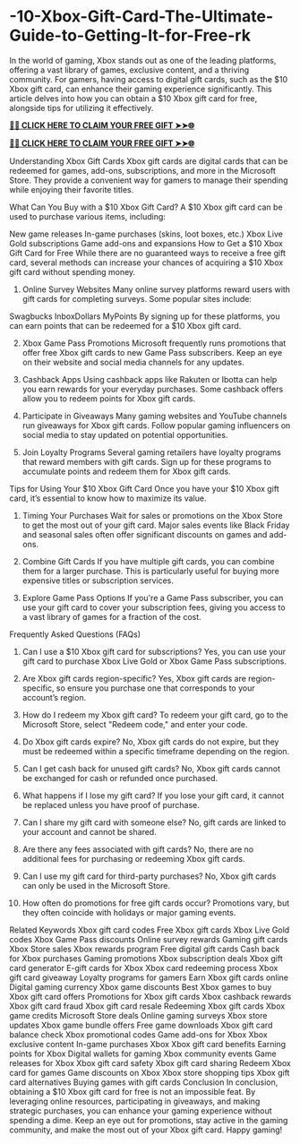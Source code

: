 # -10-Xbox-Gift-Card-The-Ultimate-Guide-to-Getting-It-for-Free-rk
In the world of gaming, Xbox stands out as one of the leading platforms, offering a vast library of games, exclusive content, and a thriving community. For gamers, having access to digital gift cards, such as the $10 Xbox gift card, can enhance their gaming experience significantly. This article delves into how you can obtain a $10 Xbox gift card for free, alongside tips for utilizing it effectively.

**[🌟✨ CLICK HERE TO CLAIM YOUR FREE GIFT ➤➤🌐](https://progiftzone.com/xbox%20gift%20card)**

**[🌟✨ CLICK HERE TO CLAIM YOUR FREE GIFT ➤➤🌐](https://progiftzone.com/xbox%20gift%20card)**


Understanding Xbox Gift Cards
Xbox gift cards are digital cards that can be redeemed for games, add-ons, subscriptions, and more in the Microsoft Store. They provide a convenient way for gamers to manage their spending while enjoying their favorite titles.

What Can You Buy with a $10 Xbox Gift Card?
A $10 Xbox gift card can be used to purchase various items, including:

New game releases
In-game purchases (skins, loot boxes, etc.)
Xbox Live Gold subscriptions
Game add-ons and expansions
How to Get a $10 Xbox Gift Card for Free
While there are no guaranteed ways to receive a free gift card, several methods can increase your chances of acquiring a $10 Xbox gift card without spending money.

1. Online Survey Websites
Many online survey platforms reward users with gift cards for completing surveys. Some popular sites include:

Swagbucks
InboxDollars
MyPoints
By signing up for these platforms, you can earn points that can be redeemed for a $10 Xbox gift card.

2. Xbox Game Pass Promotions
Microsoft frequently runs promotions that offer free Xbox gift cards to new Game Pass subscribers. Keep an eye on their website and social media channels for any updates.

3. Cashback Apps
Using cashback apps like Rakuten or Ibotta can help you earn rewards for your everyday purchases. Some cashback offers allow you to redeem points for Xbox gift cards.

4. Participate in Giveaways
Many gaming websites and YouTube channels run giveaways for Xbox gift cards. Follow popular gaming influencers on social media to stay updated on potential opportunities.

5. Join Loyalty Programs
Several gaming retailers have loyalty programs that reward members with gift cards. Sign up for these programs to accumulate points and redeem them for Xbox gift cards.

Tips for Using Your $10 Xbox Gift Card
Once you have your $10 Xbox gift card, it’s essential to know how to maximize its value.

1. Timing Your Purchases
Wait for sales or promotions on the Xbox Store to get the most out of your gift card. Major sales events like Black Friday and seasonal sales often offer significant discounts on games and add-ons.

2. Combine Gift Cards
If you have multiple gift cards, you can combine them for a larger purchase. This is particularly useful for buying more expensive titles or subscription services.

3. Explore Game Pass Options
If you're a Game Pass subscriber, you can use your gift card to cover your subscription fees, giving you access to a vast library of games for a fraction of the cost.

Frequently Asked Questions (FAQs)
1. Can I use a $10 Xbox gift card for subscriptions?
Yes, you can use your gift card to purchase Xbox Live Gold or Xbox Game Pass subscriptions.

2. Are Xbox gift cards region-specific?
Yes, Xbox gift cards are region-specific, so ensure you purchase one that corresponds to your account’s region.

3. How do I redeem my Xbox gift card?
To redeem your gift card, go to the Microsoft Store, select "Redeem code," and enter your code.

4. Do Xbox gift cards expire?
No, Xbox gift cards do not expire, but they must be redeemed within a specific timeframe depending on the region.

5. Can I get cash back for unused gift cards?
No, Xbox gift cards cannot be exchanged for cash or refunded once purchased.

6. What happens if I lose my gift card?
If you lose your gift card, it cannot be replaced unless you have proof of purchase.

7. Can I share my gift card with someone else?
No, gift cards are linked to your account and cannot be shared.

8. Are there any fees associated with gift cards?
No, there are no additional fees for purchasing or redeeming Xbox gift cards.

9. Can I use my gift card for third-party purchases?
No, Xbox gift cards can only be used in the Microsoft Store.

10. How often do promotions for free gift cards occur?
Promotions vary, but they often coincide with holidays or major gaming events.

Related Keywords
Xbox gift card codes
Free Xbox gift cards
Xbox Live Gold codes
Xbox Game Pass discounts
Online survey rewards
Gaming gift cards
Xbox Store sales
Xbox rewards program
Free digital gift cards
Cash back for Xbox purchases
Gaming promotions
Xbox subscription deals
Xbox gift card generator
E-gift cards for Xbox
Xbox card redeeming process
Xbox gift card giveaway
Loyalty programs for gamers
Earn Xbox gift cards online
Digital gaming currency
Xbox game discounts
Best Xbox games to buy
Xbox gift card offers
Promotions for Xbox gift cards
Xbox cashback rewards
Xbox gift card fraud
Xbox gift card resale
Redeeming Xbox gift cards
Xbox game credits
Microsoft Store deals
Online gaming surveys
Xbox store updates
Xbox game bundle offers
Free game downloads
Xbox gift card balance check
Xbox promotional codes
Game add-ons for Xbox
Xbox exclusive content
In-game purchases Xbox
Xbox gift card benefits
Earning points for Xbox
Digital wallets for gaming
Xbox community events
Game releases for Xbox
Xbox gift card safety
Xbox gift card sharing
Redeem Xbox card for games
Game discounts on Xbox
Xbox store shopping tips
Xbox gift card alternatives
Buying games with gift cards
Conclusion
In conclusion, obtaining a $10 Xbox gift card for free is not an impossible feat. By leveraging online resources, participating in giveaways, and making strategic purchases, you can enhance your gaming experience without spending a dime. Keep an eye out for promotions, stay active in the gaming community, and make the most out of your Xbox gift card. Happy gaming!
